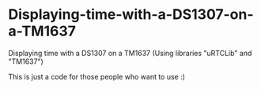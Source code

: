 # Displaying-time-with-a-DS1307-on-a-TM1637
Displaying time with a DS1307 on a TM1637 (Using libraries "uRTCLib" and "TM1637")

This is just a code for those people who want to use :)
